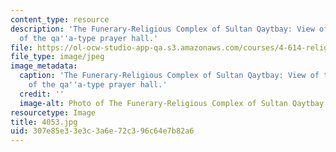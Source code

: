 ```yaml
---
content_type: resource
description: 'The Funerary-Religious Complex of Sultan Qaytbay: View of the interior
  of the qa''a-type prayer hall.'
file: https://ol-ocw-studio-app-qa.s3.amazonaws.com/courses/4-614-religious-architecture-and-islamic-cultures-fall-2002/307e85e33e3c3a6e72c396c64e7b82a6_4053.jpg
file_type: image/jpeg
image_metadata:
  caption: 'The Funerary-Religious Complex of Sultan Qaytbay: View of the interior
    of the qa''a-type prayer hall.'
  credit: ''
  image-alt: Photo of The Funerary-Religious Complex of Sultan Qaytbay
resourcetype: Image
title: 4053.jpg
uid: 307e85e3-3e3c-3a6e-72c3-96c64e7b82a6
---
```

